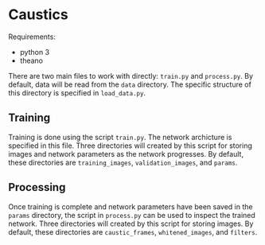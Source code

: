 # Caustics

Requirements:
- python 3
- theano

There are two main files to work with directly: `train.py` and `process.py`.
By default, data will be read from the `data` directory. The specific structure of this directory is specified in `load_data.py`.

## Training

Training is done using the script `train.py`. The network archicture
is specified in this file. Three directories will created by this script for storing images and network parameters as the network progresses. By default, these directories are `training_images`, `validation_images`, and `params`.

## Processing

Once training is complete and network parameters have been saved in the `params` directory, the script in `process.py` can be used to inspect the trained network. Three directories will created by this script for storing images. By default, these directories are `caustic_frames`, `whitened_images`, and `filters`.






